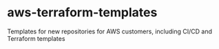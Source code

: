 # aws-terraform-templates

Templates for new repositories for AWS customers, including CI/CD and Terraform templates
